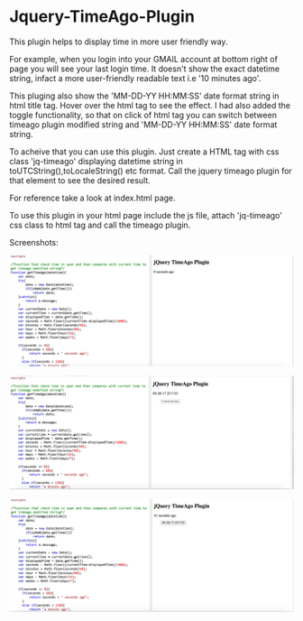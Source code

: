 # Jquery-TimeAgo-Plugin
This plugin helps to display time in more user friendly way.

For example, when you login into your GMAIL account at bottom right of page you will see your last login time. It doesn't show the exact datetime string, infact a more user-friendly readable text i.e '10 minutes ago'. 

This pluging also show the 'MM-DD-YY HH:MM:SS' date format string in html title tag. Hover over the html tag to see the effect. I had also added the toggle functionality, so that on click of html tag you can switch between timeago plugin modified string and 'MM-DD-YY HH:MM:SS' date format string.

To acheive that you can use this plugin. Just create a HTML tag with css class 'jq-timeago' displaying datetime string in toUTCString(),toLocaleString() etc format. Call the jquery timeago plugin for that element to see the desired result.

For reference take a look at index.html page.

To use this plugin in your html page include the js file, attach 'jq-timeago' css class to html tag and call the timeago plugin.

Screenshots:

![alt text](https://github.com/nagarwa2/Jquery-TimeAgo-Plugin/blob/master/1.png)

![alt text](https://github.com/nagarwa2/Jquery-TimeAgo-Plugin/blob/master/2.png)

![alt text](https://github.com/nagarwa2/Jquery-TimeAgo-Plugin/blob/master/3.png)
